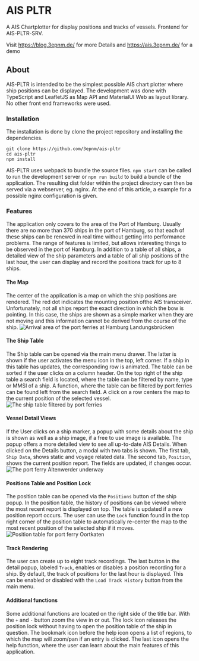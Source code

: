 # AIS PLTR

A AIS Chartplotter for display positions and tracks of vessels. Frontend for AIS-PLTR-SRV.

Visit https://blog.3epnm.de/ for more Details and https://ais.3epnm.de/ for a demo

## About
AIS-PLTR is intended to be the simplest possible AIS chart plotter where ship positions can be displayed. The development was done with TypeScript and LeafletJS as Map API and MaterialUI Web as layout library. No other front end frameworks were used.

### Installation
The installation is done by clone the project repository and installing the dependencies.
```
git clone https://github.com/3epnm/ais-pltr
cd ais-pltr
npm install
```
AIS-PLTR uses webpack to bundle the source files. `npm start` can be called to run the development server or `npm run build` to build a bundle of the application. The resulting dist folder within the project directory can then be served via a webserver, eg. nginx. At the end of this article, a example for a possible nginx configuration is given.

### Features
The application only covers to the area of the Port of Hamburg. Usually there are no more than 370 ships in the port of Hamburg, so that each of these ships can be renewed in real time without getting into performance problems. The range of features is limited, but allows interesting things to be observed in the port of Hamburg. In addition to a table of all ships, a detailed view of the ship parameters and a table of all ship positions of the last hour, the user can display and record the positions track for up to 8 ships.

#### The Map
The center of the application is a map on which the ship positions are rendered. The red dot indicates the mounting position ofthe AIS transceiver. Unfortunately, not all ships report the exact direction in which the bow is pointing. In this case, the ships are shown as a simple marker when they are not moving and this information cannot be derived from the course of the ship.
![Arrival area of the port ferries at Hamburg Landungsbrücken](https://3epnm.de/image/efbe8f618164441d3d17bf9bb243b713?width=400)

#### The Ship Table
The Ship table can be opened via the main menu drawer. The latter is shown if the user activates the menu icon in the top, left corner. If a ship in this table has updates, the corresponding row is animated. The table can be sorted if the user clicks on a column header. On the top right of the ship table a search field is located, where the table can be filtered by name, type or MMSI of a ship. A function, where the table can be filtered by port ferries can be found left from the search field. A click on a row centers the map to the current position of the selected vessel.
![The ship table filtered by port ferries](https://3epnm.de/image/f9d6c96e2e14a4fcd4c2e8d3b4204965?width=400)

#### Vessel Detail Views
If the User clicks on a ship marker, a popup with some details about the ship is shown as well as a ship image, if a free to use image is available. The popup offers a more detailed view to see all up-to-date AIS Details. When clicked on the Details button, a modal with two tabs is shown. The first tab, `Ship Data`, shows static and voyage related data. The second tab, `Position`, shows the current position report. The fields are updated, if changes occur.
![The port ferry Altenwerder underway](https://3epnm.de/image/85c4684b78de4168f7f8f87b35896bca?width=400)

#### Positions Table and Position Lock
The position table can be opened via the `Positions` button of the ship popup. In the position table, the history of positions can be viewed where the most recent report is displayed on top. The table is updated if a new position report occurs. The user can use the `Lock` function found in the top right corner of the position table to automatically re-center the map to the most recent position of the selected ship if it moves.
![Position table for port ferry Oortkaten](https://3epnm.de/image/98651f165dbd84dba632ec98d3e3bab5?width=400)

#### Track Rendering
The user can create up to eight track recordings. The last button in the detail popup, labeled `Track`, enables or disables a position recording for a ship. By default, the track of positions for the last hour is displayed. This can be enabled or disabled with the `Load Track History` button from the main menu.

#### Additional functions
Some additional functions are located on the right side of the title bar. With the `+` and `-` button zoom the view in or out. The lock icon releases the position lock without having to open the position table of the ship in question. The bookmark icon before the help icon opens a list of regions, to which the map will zoom/pan if an entry is clicked. The last icon opens the help function, where the user can learn about the main features of this application.
